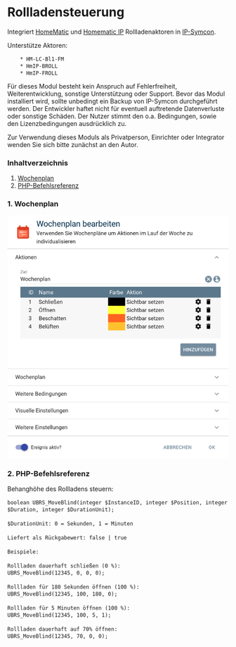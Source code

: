 # Rollladensteuerung

Integriert [HomeMatic](https://www.eq-3.de/start.html) und [Homematic IP](https://www.eq-3.de/start.html) Rollladenaktoren in [IP-Symcon](https://www.symcon.de).

Unterstütze Aktoren:

        * HM-LC-Bl1-FM
        * HmIP-BROLL
        * HmIP-FROLL

Für dieses Modul besteht kein Anspruch auf Fehlerfreiheit, Weiterentwicklung, sonstige Unterstützung oder Support.
Bevor das Modul installiert wird, sollte unbedingt ein Backup von IP-Symcon durchgeführt werden.
Der Entwickler haftet nicht für eventuell auftretende Datenverluste oder sonstige Schäden.
Der Nutzer stimmt den o.a. Bedingungen, sowie den Lizenzbedingungen ausdrücklich zu.

Zur Verwendung dieses Moduls als Privatperson, Einrichter oder Integrator wenden Sie sich bitte zunächst an den Autor.

### Inhaltverzeichnis

1. [Wochenplan](#1-wochenplan)
2. [PHP-Befehlsreferenz](#2-php-befehlsreferenz)

### 1. Wochenplan

[![Image](../imgs/Wochenplan.png)]()

### 2. PHP-Befehlsreferenz

Behanghöhe des Rollladens steuern:

```text
boolean UBRS_MoveBlind(integer $InstanceID, integer $Position, integer $Duration, integer $DurationUnit);  

$DurationUnit: 0 = Sekunden, 1 = Minuten  

Liefert als Rückgabewert: false | true

Beispiele:

Rollladen dauerhaft schließen (0 %):  
UBRS_MoveBlind(12345, 0, 0, 0);  

Rollladen für 180 Sekunden öffnen (100 %):  
UBRS_MoveBlind(12345, 100, 180, 0);  

Rollladen für 5 Minuten öffnen (100 %):  
UBRS_MoveBlind(12345, 100, 5, 1);  

Rollladen dauerhaft auf 70% öffnen:  
UBRS_MoveBlind(12345, 70, 0, 0);  
```  